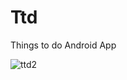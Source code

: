 # Ttd
Things to do Android App

![ttd2](https://cloud.githubusercontent.com/assets/6808485/11247398/c7d5f9fa-8dd0-11e5-968d-d212baad4631.gif)
